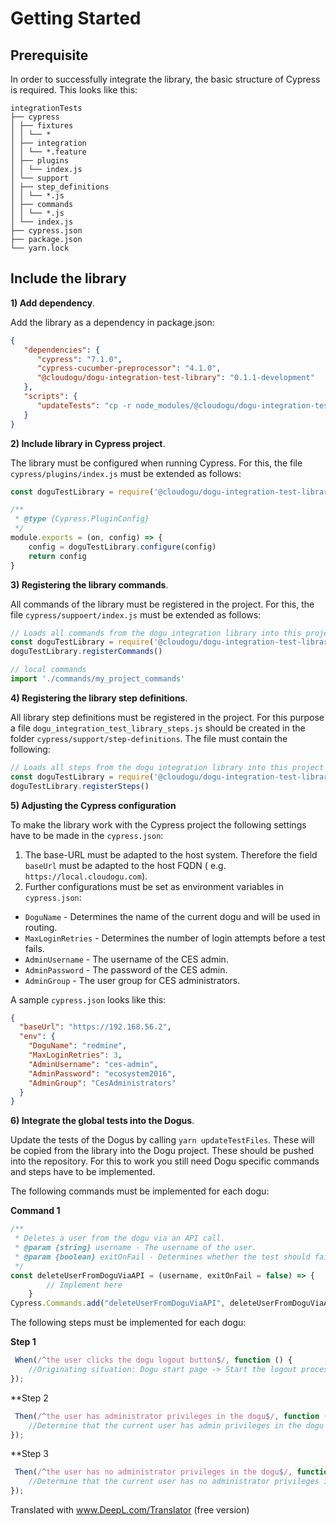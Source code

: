 # Getting Started

## Prerequisite

In order to successfully integrate the library, the basic structure of Cypress is required. This looks like this:

```
integrationTests
├── cypress
│ ├── fixtures
│ │ └── *
│ ├── integration
│ │ └── *.feature
│ ├── plugins
│ │ └── index.js
│ └── support
│ ├── step_definitions
│ │ └── *.js
│ ├── commands
│ │ └── *.js
│ └── index.js
├── cypress.json
├── package.json
└── yarn.lock
```

## Include the library

**1) Add dependency**.

Add the library as a dependency in package.json:

```json
{
   "dependencies": {
      "cypress": "7.1.0",
      "cypress-cucumber-preprocessor": "4.1.0",
      "@cloudogu/dogu-integration-test-library": "0.1.1-development"
   },
   "scripts": {
      "updateTests": "cp -r node_modules/@cloudogu/dogu-integration-test-library/lib/integration/* cypress/integration/dogu_integration_test_lib"
   }
}
```

**2) Include library in Cypress project**.

The library must be configured when running Cypress. For this, the file `cypress/plugins/index.js` must be extended as
follows:

```javascript
const doguTestLibrary = require('@cloudogu/dogu-integration-test-library')

/**
 * @type {Cypress.PluginConfig}
 */
module.exports = (on, config) => {
    config = doguTestLibrary.configure(config)
    return config
}
```

**3) Registering the library commands**.

All commands of the library must be registered in the project. For this, the file `cypress/suppoert/index.js` must be
extended as follows:

```javascript
// Loads all commands from the dogu integration library into this project
const doguTestLibrary = require('@cloudogu/dogu-integration-test-library')
doguTestLibrary.registerCommands()

// local commands
import './commands/my_project_commands'
```

**4) Registering the library step definitions**.

All library step definitions must be registered in the project. For this purpose a
file `dogu_integration_test_library_steps.js` should be created in the folder `cypress/support/step-definitions`. The
file must contain the following:

```javascript
// Loads all steps from the dogu integration library into this project
const doguTestLibrary = require('@cloudogu/dogu-integration-test-library')
doguTestLibrary.registerSteps()
```

**5) Adjusting the Cypress configuration**

To make the library work with the Cypress project the following settings have to be made in the `cypress.json`:

1) The base-URL must be adapted to the host system. Therefore the field `baseUrl` must be adapted to the host FQDN (
   e.g. `https://local.cloudogu.com`).
2) Further configurations must be set as environment variables in `cypress.json`:

- `DoguName` - Determines the name of the current dogu and will be used in routing.
- `MaxLoginRetries` - Determines the number of login attempts before a test fails.
- `AdminUsername` - The username of the CES admin.
- `AdminPassword` - The password of the CES admin.
- `AdminGroup` - The user group for CES administrators.

A sample `cypress.json` looks like this:

```json
{
  "baseUrl": "https://192.168.56.2",
  "env": {
    "DoguName": "redmine",
    "MaxLoginRetries": 3,
    "AdminUsername": "ces-admin",
    "AdminPassword": "ecosystem2016",
    "AdminGroup": "CesAdministrators"
  }
}
```

**6) Integrate the global tests into the Dogus**.

Update the tests of the Dogus by calling `yarn updateTestFiles`. These will be copied from the library into the Dogu
project. These should be pushed into the repository. For this to work you still need Dogu specific commands and steps
have to be implemented.

The following commands must be implemented for each dogu:

**Command 1**

```javascript
/**
 * Deletes a user from the dogu via an API call.
 * @param {string} username - The username of the user.
 * @param {boolean} exitOnFail - Determines whether the test should fail when the request did not succeed. Default: false
 */
const deleteUserFromDoguViaAPI = (username, exitOnFail = false) => {
        // Implement here
    }
Cypress.Commands.add("deleteUserFromDoguViaAPI", deleteUserFromDoguViaAPI)
```

The following steps must be implemented for each dogu:

**Step 1**

```javascript
 When(/^the user clicks the dogu logout button$/, function () {
    //Originating situation: Dogu start page -> Start the logout process of the dogu via UI
});
```

**Step 2

```javascript
 Then(/^the user has administrator privileges in the dogu$/, function () {
    //Determine that the current user has admin privileges in the dogu
});
```

**Step 3

```javascript
 Then(/^the user has no administrator privileges in the dogu$/, function () {
    //Determine that the current user has no administrator privileges in the dogu
});
```

Translated with www.DeepL.com/Translator (free version)